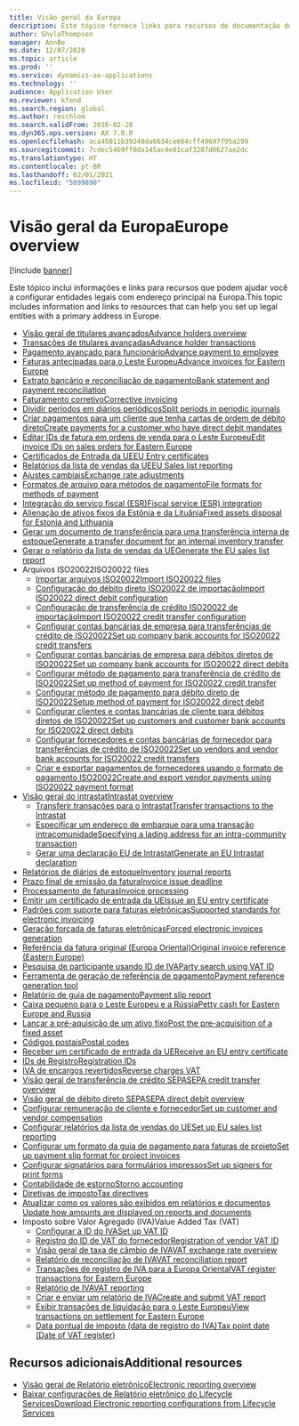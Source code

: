 ```yaml
---
title: Visão geral da Europa
description: Este tópico fornece links para recursos de documentação do Microsoft Dynamics 365 Finance para a Europa.
author: ShylaThompson
manager: AnnBe
ms.date: 12/07/2020
ms.topic: article
ms.prod: ''
ms.service: dynamics-ax-applications
ms.technology: ''
audience: Application User
ms.reviewer: kfend
ms.search.region: global
ms.author: roschlom
ms.search.validFrom: 2016-02-28
ms.dyn365.ops.version: AX 7.0.0
ms.openlocfilehash: aca45011b39240da6634ce604cff49697f95a299
ms.sourcegitcommit: 7cdec5469ff0da145ac4e01caf3287d0627ae2dc
ms.translationtype: HT
ms.contentlocale: pt-BR
ms.lasthandoff: 02/01/2021
ms.locfileid: "5099890"
---
```

# <a name="europe-overview"></a><span data-ttu-id="753bd-103">Visão geral da Europa</span><span class="sxs-lookup"><span data-stu-id="753bd-103">Europe overview</span></span>

[!include [banner](../includes/banner.md)]

<span data-ttu-id="753bd-104">Este tópico inclui informações e links para recursos que podem ajudar você a configurar entidades legais com endereço principal na Europa.</span><span class="sxs-lookup"><span data-stu-id="753bd-104">This topic includes information and links to resources that can help you set up legal entities with a primary address in Europe.</span></span> 

- [<span data-ttu-id="753bd-105">Visão geral de titulares avançados</span><span class="sxs-lookup"><span data-stu-id="753bd-105">Advance holders overview</span></span>](emea-advance-holders.md)
 - [<span data-ttu-id="753bd-106">Transações de titulares avançadas</span><span class="sxs-lookup"><span data-stu-id="753bd-106">Advance holder transactions</span></span>](emea-advance-holders-transactions.md)
 - [<span data-ttu-id="753bd-107">Pagamento avançado para funcionário</span><span class="sxs-lookup"><span data-stu-id="753bd-107">Advance payment to employee</span></span>](tasks/advance-payment-employee.md)
- [<span data-ttu-id="753bd-108">Faturas antecipadas para o Leste Europeu</span><span class="sxs-lookup"><span data-stu-id="753bd-108">Advance invoices for Eastern Europe</span></span>](emea-advance-invoice.md)
- [<span data-ttu-id="753bd-109">Extrato bancário e reconciliação de pagamento</span><span class="sxs-lookup"><span data-stu-id="753bd-109">Bank statement and payment reconciliation</span></span>](emea-bank-reconciliation.md)
- [<span data-ttu-id="753bd-110">​Faturamento corretivo​</span><span class="sxs-lookup"><span data-stu-id="753bd-110">Corrective invoicing</span></span>](emea-corrective-invoice.md)
- [<span data-ttu-id="753bd-111">Dividir períodos em diários periódicos</span><span class="sxs-lookup"><span data-stu-id="753bd-111">Split periods in periodic journals</span></span>](emea-create-post-periodic-journals.md)
- [<span data-ttu-id="753bd-112">Criar pagamentos para um cliente que tenha cartas de ordem de débito direto</span><span class="sxs-lookup"><span data-stu-id="753bd-112">Create payments for a customer who have direct debit mandates</span></span>](tasks/create-payments-customers-who-have-direct-debit-mandates.md)
- [<span data-ttu-id="753bd-113">Editar IDs de fatura em ordens de venda para o Leste Europeu</span><span class="sxs-lookup"><span data-stu-id="753bd-113">Edit invoice IDs on sales orders for Eastern Europe</span></span>](emea-edit-invoice-id-sales-orders.md)
- [<span data-ttu-id="753bd-114">Certificados de Entrada da UE</span><span class="sxs-lookup"><span data-stu-id="753bd-114">EU Entry certificates</span></span>](emea-entry-certificates.md)
- [<span data-ttu-id="753bd-115">Relatórios da lista de vendas da UE</span><span class="sxs-lookup"><span data-stu-id="753bd-115">EU Sales list reporting</span></span>](emea-eu-sales-list.md)
- [<span data-ttu-id="753bd-116">​Ajustes cambiais​</span><span class="sxs-lookup"><span data-stu-id="753bd-116">Exchange rate adjustments</span></span>](emea-exchange-rate-adjustments.md)
- [<span data-ttu-id="753bd-117">Formatos de arquivo para métodos de pagamento</span><span class="sxs-lookup"><span data-stu-id="753bd-117">File formats for methods of payment</span></span>](emea-select-file-formats-for-the-method-of-payments.md)
- [<span data-ttu-id="753bd-118">Integração do serviço fiscal (ESR)</span><span class="sxs-lookup"><span data-stu-id="753bd-118">Fiscal service (ESR) integration</span></span>](emea-fiscal-service-integration.md)
- [<span data-ttu-id="753bd-119">​Alienação de ativos fixos da Estônia e da Lituânia​</span><span class="sxs-lookup"><span data-stu-id="753bd-119">Fixed assets disposal for Estonia and Lithuania</span></span>](emea-credit-note-reverse-fixed-asset-sale.md)
- [<span data-ttu-id="753bd-120">Gerar um documento de transferência para uma transferência interna de estoque</span><span class="sxs-lookup"><span data-stu-id="753bd-120">Generate a transfer document for an internal inventory transfer</span></span>](tasks/transfer-document-internal-inventory-transfer.md)
- [<span data-ttu-id="753bd-121">Gerar o relatório da lista de vendas da UE</span><span class="sxs-lookup"><span data-stu-id="753bd-121">Generate the EU sales list report</span></span>](tasks/eur-00011-eu-sales-list-report.md)
- <span data-ttu-id="753bd-122">Arquivos ISO20022</span><span class="sxs-lookup"><span data-stu-id="753bd-122">ISO20022 files</span></span>
  - [<span data-ttu-id="753bd-123">​Importar arquivos ISO20022​</span><span class="sxs-lookup"><span data-stu-id="753bd-123">Import ISO20022 files</span></span>](emea-ISO20022-file-formats.md)
  - [<span data-ttu-id="753bd-124">Configuração do débito direto ISO20022 de importação</span><span class="sxs-lookup"><span data-stu-id="753bd-124">Import ISO20022 direct debit configuration</span></span>](tasks/import-iso20022-direct-debit-configuration.md)
  - [<span data-ttu-id="753bd-125">Configuração de transferência de crédito ISO20022 de importação</span><span class="sxs-lookup"><span data-stu-id="753bd-125">Import ISO20022 credit transfer configuration</span></span>](tasks/import-iso20022-credit-transfer-configuration.md)
  - [<span data-ttu-id="753bd-126">Configurar contas bancárias de empresa para transferências de crédito de ISO20022</span><span class="sxs-lookup"><span data-stu-id="753bd-126">Set up company bank accounts for ISO20022 credit transfers</span></span>](tasks/set-up-company-bank-accounts-iso20022-credit-transfers.md)
  - [<span data-ttu-id="753bd-127">Configurar contas bancárias de empresa para débitos diretos de ISO20022</span><span class="sxs-lookup"><span data-stu-id="753bd-127">Set up company bank accounts for ISO20022 direct debits</span></span>](tasks/set-up-company-bank-accounts-iso20022-direct-debits.md)
  - [<span data-ttu-id="753bd-128">Configurar método de pagamento para transferência de crédito de ISO20022</span><span class="sxs-lookup"><span data-stu-id="753bd-128">Set up method of payment for ISO20022 credit transfer</span></span>](tasks/set-up-method-payment-iso20022-credit-transfer.md)
  - [<span data-ttu-id="753bd-129">Configurar método de pagamento para débito direto de ISO20022</span><span class="sxs-lookup"><span data-stu-id="753bd-129">Setup method of payment for ISO20022 direct debit</span></span>](tasks/setup-method-payment-iso20022-direct-debit.md)
  - [<span data-ttu-id="753bd-130">Configurar clientes e contas bancárias de cliente para débitos diretos de ISO20022</span><span class="sxs-lookup"><span data-stu-id="753bd-130">Set up customers and customer bank accounts for ISO20022 direct debits</span></span>](tasks/set-up-bank-accounts-iso20022-direct-debits.md)
  - [<span data-ttu-id="753bd-131">Configurar fornecedores e contas bancárias de fornecedor para transferências de crédito de ISO20022</span><span class="sxs-lookup"><span data-stu-id="753bd-131">Set up vendors and vendor bank accounts for ISO20022 credit transfers</span></span>](tasks/set-up-vendor-iso20022-credit-transfers.md)
  - [<span data-ttu-id="753bd-132">Criar e exportar pagamentos de fornecedores usando o formato de pagamento ISO20022</span><span class="sxs-lookup"><span data-stu-id="753bd-132">Create and export vendor payments using ISO20022 payment format</span></span>](tasks/create-export-vendor-payments-iso20022-payment-format.md)
- [<span data-ttu-id="753bd-133">Visão geral do intrastat</span><span class="sxs-lookup"><span data-stu-id="753bd-133">Intrastat overview</span></span>](emea-intrastat.md)
  - [<span data-ttu-id="753bd-134">Transferir transações para o Intrastat</span><span class="sxs-lookup"><span data-stu-id="753bd-134">Transfer transactions to the Intrastat</span></span>](tasks/transfer-transactions-intrastat.md)
  - [<span data-ttu-id="753bd-135">Especificar um endereço de embarque para uma transação intracomunidade</span><span class="sxs-lookup"><span data-stu-id="753bd-135">Specifying a lading address for an intra-community transaction</span></span>](tasks/eur-00002-specify-lading-address-intra-community.md)
  - [<span data-ttu-id="753bd-136">Gerar uma declaração EU de Intrastat</span><span class="sxs-lookup"><span data-stu-id="753bd-136">Generate an EU Intrastat declaration</span></span>](tasks/eur-00002-eu-intrastat-declaration.md)
- [<span data-ttu-id="753bd-137">​Relatórios de diários de estoque​</span><span class="sxs-lookup"><span data-stu-id="753bd-137">Inventory journal reports</span></span>](emea-set-up-report-inventory-journal-names.md)
- [<span data-ttu-id="753bd-138">Prazo final de emissão da fatura</span><span class="sxs-lookup"><span data-stu-id="753bd-138">Invoice issue deadline</span></span>](emea-invoice-issue-deadline.md)
- [<span data-ttu-id="753bd-139">Processamento de faturas</span><span class="sxs-lookup"><span data-stu-id="753bd-139">Invoice processing</span></span>](emea-invoice-processing.md)
- [<span data-ttu-id="753bd-140">Emitir um certificado de entrada da UE</span><span class="sxs-lookup"><span data-stu-id="753bd-140">Issue an EU entry certificate</span></span>](tasks/eur-00012-issue-eu-entry-certificate.md)
- [<span data-ttu-id="753bd-141">Padrões com suporte para faturas eletrônicas</span><span class="sxs-lookup"><span data-stu-id="753bd-141">Supported standards for electronic invoicing</span></span>](emea-oioubl-standards-electronic-invoicing.md)
- [<span data-ttu-id="753bd-142">Geração forçada de faturas eletrônicas</span><span class="sxs-lookup"><span data-stu-id="753bd-142">Forced electronic invoices generation</span></span>](emea-eur-forced-einvoices.md)
- [<span data-ttu-id="753bd-143">Referência da fatura original (Europa Oriental)</span><span class="sxs-lookup"><span data-stu-id="753bd-143">Original invoice reference (Eastern Europe)</span></span>](tasks/ee-00004-original-invoice-reference.md)
- [<span data-ttu-id="753bd-144">Pesquisa de participante usando ID de IVA</span><span class="sxs-lookup"><span data-stu-id="753bd-144">Party search using VAT ID</span></span>](tasks/eur-00015-party-search-vat-id.md)
- [<span data-ttu-id="753bd-145">Ferramenta de geração de referência de pagamento</span><span class="sxs-lookup"><span data-stu-id="753bd-145">Payment reference generation tool</span></span>](tasks/ee-00015-payment-reference-generation-tool.md)
- [<span data-ttu-id="753bd-146">​Relatório de guia de pagamento​</span><span class="sxs-lookup"><span data-stu-id="753bd-146">Payment slip report</span></span>](emea-eur-payment-slip-report-giro.md)
- [<span data-ttu-id="753bd-147">Caixa pequeno para o Leste Europeu e a Rússia</span><span class="sxs-lookup"><span data-stu-id="753bd-147">Petty cash for Eastern Europe and Russia</span></span>](emea-petty-cash.md)
- [<span data-ttu-id="753bd-148">​Lançar a pré-aquisição de um ativo fixo​</span><span class="sxs-lookup"><span data-stu-id="753bd-148">Post the pre-acquisition of a fixed asset</span></span>](emea-pre-acquisition-acquisition-fixed-asset.md)
- [<span data-ttu-id="753bd-149">Códigos postais</span><span class="sxs-lookup"><span data-stu-id="753bd-149">Postal codes</span></span>](emea-import-create-postal-codes-manually.md)
- [<span data-ttu-id="753bd-150">Receber um certificado de entrada da UE</span><span class="sxs-lookup"><span data-stu-id="753bd-150">Receive an EU entry certificate</span></span>](tasks/eur-00012-receive-eu-entry-certificate.md)
- [<span data-ttu-id="753bd-151">IDs de Registro</span><span class="sxs-lookup"><span data-stu-id="753bd-151">Registration IDs</span></span>](emea-registration-ids.md)
- [<span data-ttu-id="753bd-152">IVA de encargos revertidos</span><span class="sxs-lookup"><span data-stu-id="753bd-152">Reverse charges VAT</span></span>](emea-reverse-charge.md)
- [<span data-ttu-id="753bd-153">​Visão geral de transferência de crédito SEPA​</span><span class="sxs-lookup"><span data-stu-id="753bd-153">SEPA credit transfer overview</span></span>](../accounts-payable/sepa-credit-transfer.md)
- [<span data-ttu-id="753bd-154">Visão geral de débito direto SEPA</span><span class="sxs-lookup"><span data-stu-id="753bd-154">SEPA direct debit overview</span></span>](../accounts-receivable/sepa-direct-debit-overview.md)
- [<span data-ttu-id="753bd-155">​Configurar remuneração de cliente e fornecedor​</span><span class="sxs-lookup"><span data-stu-id="753bd-155">Set up customer and vendor compensation</span></span>](emea-compensation-customer-vendor-transactions.md)
- [<span data-ttu-id="753bd-156">Configurar relatórios da lista de vendas do UE</span><span class="sxs-lookup"><span data-stu-id="753bd-156">Set up EU sales list reporting</span></span>](tasks/eur-00011-eu-sales-list-reporting.md)
- [<span data-ttu-id="753bd-157">Configurar um formato da guia de pagamento para faturas de projeto</span><span class="sxs-lookup"><span data-stu-id="753bd-157">Set up payment slip format for project invoices</span></span>](tasks/set-up-payment-slip-format-project-invoices.md)
- [<span data-ttu-id="753bd-158">Configurar signatários para formulários impressos</span><span class="sxs-lookup"><span data-stu-id="753bd-158">Set up signers for print forms</span></span>](emea-set-up-signers-for-printing-forms.md)
- [<span data-ttu-id="753bd-159">Contabilidade de estorno</span><span class="sxs-lookup"><span data-stu-id="753bd-159">Storno accounting</span></span>](emea-storno.md)
- [<span data-ttu-id="753bd-160">Diretivas de imposto</span><span class="sxs-lookup"><span data-stu-id="753bd-160">Tax directives</span></span>](emea-tax-directives.md)
- [<span data-ttu-id="753bd-161">​Atualizar como os valores são exibidos em relatórios e documentos​</span><span class="sxs-lookup"><span data-stu-id="753bd-161">Update how amounts are displayed on reports and documents</span></span>](emea-amount-printing-forms.md)
- <span data-ttu-id="753bd-162">Imposto sobre Valor Agregado (IVA)</span><span class="sxs-lookup"><span data-stu-id="753bd-162">Value Added Tax (VAT)</span></span>
  - [<span data-ttu-id="753bd-163">Configurar a ID do IVA</span><span class="sxs-lookup"><span data-stu-id="753bd-163">Set up VAT ID</span></span>](tasks/eur-00015-vat-id.md)
  - [<span data-ttu-id="753bd-164">Registro do ID de VAT do fornecedor</span><span class="sxs-lookup"><span data-stu-id="753bd-164">Registration of vendor VAT ID</span></span>](tasks/eur-00015-registration-vendor-vat-id.md)
  - [<span data-ttu-id="753bd-165">Visão geral de taxa de câmbio de IVA</span><span class="sxs-lookup"><span data-stu-id="753bd-165">VAT exchange rate overview</span></span>](emea-vat-exchange-rate.md)
  - [<span data-ttu-id="753bd-166">Relatório de reconciliação de IVA</span><span class="sxs-lookup"><span data-stu-id="753bd-166">VAT reconciliation report</span></span>](tasks/eur-00018-vat-reconciliation-report.md)
  - [<span data-ttu-id="753bd-167">Transações de registro de IVA para a Europa Oriental</span><span class="sxs-lookup"><span data-stu-id="753bd-167">VAT register transactions for Eastern Europe</span></span>](emea-vat-register-transactions.md)
  - [<span data-ttu-id="753bd-168">Relatório de IVA</span><span class="sxs-lookup"><span data-stu-id="753bd-168">VAT reporting</span></span>](emea-vat-reporting.md)
  - [<span data-ttu-id="753bd-169">Criar e enviar um relatório de IVA</span><span class="sxs-lookup"><span data-stu-id="753bd-169">Create and submit VAT report</span></span>](tasks/create-submit-vat-report.md)
  - [<span data-ttu-id="753bd-170">Exibir transações de liquidação para o Leste Europeu</span><span class="sxs-lookup"><span data-stu-id="753bd-170">View transactions on settlement for Eastern Europe</span></span>](emea-transactions-settlement-form.md)
  - [<span data-ttu-id="753bd-171">Data pontual de imposto (data de registro do IVA)</span><span class="sxs-lookup"><span data-stu-id="753bd-171">Tax point date (Date of VAT register)</span></span>](emea-tax-point-date.md)

## <a name="additional-resources"></a><span data-ttu-id="753bd-172">Recursos adicionais</span><span class="sxs-lookup"><span data-stu-id="753bd-172">Additional resources</span></span>

- [<span data-ttu-id="753bd-173">Visão geral de Relatório eletrônico</span><span class="sxs-lookup"><span data-stu-id="753bd-173">Electronic reporting overview</span></span>](../../dev-itpro/analytics/general-electronic-reporting.md)
- [<span data-ttu-id="753bd-174">Baixar configurações de Relatório eletrônico do Lifecycle Services</span><span class="sxs-lookup"><span data-stu-id="753bd-174">Download Electronic reporting configurations from Lifecycle Services</span></span>](../../dev-itpro/analytics/download-electronic-reporting-configuration-lcs.md)
